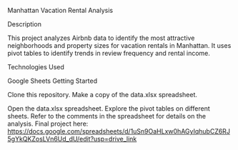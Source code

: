 Manhattan Vacation Rental Analysis

Description

This project analyzes Airbnb data to identify the most attractive neighborhoods and property sizes for vacation rentals in Manhattan. It uses pivot tables to identify trends in review frequency and rental income.

Technologies Used

Google Sheets
Getting Started

Clone this repository.
Make a copy of the data.xlsx spreadsheet.


Open the data.xlsx spreadsheet.
Explore the pivot tables on different sheets.
Refer to the comments in the spreadsheet for details on the analysis.
Final project here: https://docs.google.com/spreadsheets/d/1uSn9OaHLxw0hAGyIqhubCZ6RJ5gYkQKZosLVn6Ud_dU/edit?usp=drive_link
